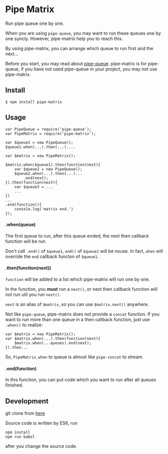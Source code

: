 # Pipe Matrix

Run pipe queue one by one.

When you are using `pipe-queue`, you may want to run these queues one by one syncly. However, pipe-matrix help you to reach this.

By using pipe-matrix, you can arrange which queue to run first and the next...

Before you start, you may read about [pipe-queue](https://github.com/tangshuang/pipe-queue). pipe-matrix is for pipe-queue, if you have not used pipe-queue in your project, you may not use pipe-matrix.

## Install

```
$ npm install pipe-matrix
```

## Usage

```
var PipeQueue = require('pipe-queue');
var PipeMatrix = require('pipe-matrix');

var $queue1 = new PipeQueue();
$queue1.when(...).then(...)....

var $matrix = new PipeMatrix();

$matrix.when($queue1).then(function(next){
	var $queue2 = new PipeQueue();
	$queue2.when(...).then(...)...
		.end(next);
}).then(function(next){
	var $queue3 = ...
	...
})
...
.end(function(){
	console.log('matrix end.')
});
```

#### .when(queue)

The first queue to run, after this queue ended, the next then callback function will be run.

Don't call `.end()` of `$queue1`, `end()` of `$queue1` will be nouse. In fact, `when` will override the `end` callback functon of `$queue1`.

#### .then(function(next))

`function` will be added to a list which pipe-matrix will run one by one.

In the function, you **must** run a `next()`, or next then callback function will not run util you run `next()`.

`next` is an alias of `$matrix`, so you can use `$matrix.next()` anywhere.

Not like `pipe-queue`, pipe-matrix does not provide a `concat` function. If you want to run more than one queue in a then callback function, just use `.when()` to realize:

```
var $matrix = new PipeMatrix();
var $matrix.when(...).then(function(next){
	$matrix.when(...queues).end(next);
}).then...
```

So, `PipeMatrix.when` to queue is almost like `pipe-concat` to stream.

#### .end(function)

In this function, you can put code which you want to run after all queues finished.

## Development

git clone from [here](https://github.com/tangshuang/pipe-matrix)

Source code is written by ES6, run 

```
npm install
npm run babel
```

after you change the source code.